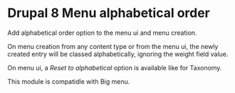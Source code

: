 # Drupal 8 Menu alphabetical order

Add alphabetical order option to the menu ui and menu creation.

On menu creation from any content type or from the menu ui, the newly created entry will be classed alphabetically, ignoring the weight field value.

On menu ui, a _Reset to alphabetical_ option is available like for Taxonomy.

This module is compatidle with Big menu.
